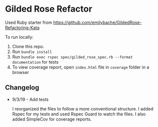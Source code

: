 # Gilded Rose Refactor

Used Ruby starter from https://github.com/emilybache/GildedRose-Refactoring-Kata

To run locally:
1. Clone this repo.
2. Run `bundle install`
3. Run `bundle exec rspec spec/gilded_rose_spec.rb --format documentation` for tests
4. To view coverage report, open `index.html` file in `coverage` folder in a browser


## Changelog
* 9/3/19 - Add tests

  I reorganized the files to follow a more conventional structure. I added Rspec for my tests and used Rspec Guard to watch the files. I also added SimpleCov for coverage reports. 
